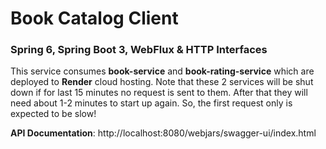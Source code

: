 # Book Catalog Client

### Spring 6, Spring Boot 3, WebFlux & HTTP Interfaces

This service consumes **book-service** and **book-rating-service** which are deployed to **Render**
cloud hosting. Note that these 2 services will be shut down if for last 15 minutes no request is sent to them. After
that they will need about 1-2 minutes to start up again. So, the first request only is expected to be slow!

**API Documentation**: http://localhost:8080/webjars/swagger-ui/index.html

